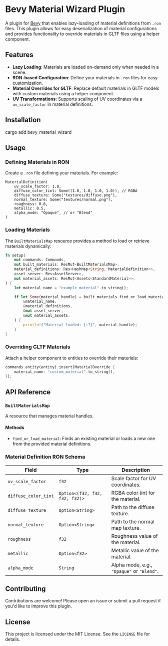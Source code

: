  

# Bevy Material Wizard Plugin

A plugin for [Bevy](https://bevyengine.org/) that enables lazy-loading of material definitions from `.ron` files. This plugin allows for easy deserialization of material configurations and provides functionality to override materials in GLTF files using a helper component.

## Features

- **Lazy Loading**: Materials are loaded on-demand only when needed in a scene.
- **RON-based Configuration**: Define your materials in `.ron` files for easy customization.
- **Material Overrides for GLTF**: Replace default materials in GLTF models with custom materials using a helper component.
- **UV Transformations**: Supports scaling of UV coordinates via a `uv_scale_factor` in material definitions.

## Installation

cargo add bevy_material_wizard 



## Usage

### Defining Materials in RON

Create a `.ron` file defining your materials. For example:

```ron
MaterialDefinition(
    uv_scale_factor: 1.0,
    diffuse_color_tint: Some((1.0, 1.0, 1.0, 1.0)), // RGBA
    diffuse_texture: Some("textures/diffuse.png"),
    normal_texture: Some("textures/normal.png"),
    roughness: 0.8,
    metallic: 0.5,
    alpha_mode: "Opaque", // or "Blend"
)
```

### Loading Materials

The `BuiltMaterialsMap` resource provides a method to load or retrieve materials dynamically:

```rust
fn setup(
    mut commands: Commands,
    mut built_materials: ResMut<BuiltMaterialsMap>,
    material_definitions: Res<HashMap<String, MaterialDefinition>>,
    asset_server: Res<AssetServer>,
    mut material_assets: ResMut<Assets<StandardMaterial>>,
) {
    let material_name = "example_material".to_string();

    if let Some(material_handle) = built_materials.find_or_load_material(
        &material_name,
        &material_definitions,
        &mut asset_server,
        &mut material_assets,
    ) {
        println!("Material loaded: {:?}", material_handle);
    }
}
```

### Overriding GLTF Materials

Attach a helper component to entities to override their materials:

```rust
commands.entity(entity).insert(MaterialOverride {
    material_name: "custom_material".to_string(),
});
```

## API Reference

### `BuiltMaterialsMap`

A resource that manages material handles. 

#### Methods

- `find_or_load_material`: Finds an existing material or loads a new one from the provided material definitions.

### Material Definition RON Schema

| Field                  | Type               | Description                                   |
|------------------------|--------------------|-----------------------------------------------|
| `uv_scale_factor`      | `f32`             | Scale factor for UV coordinates.             |
| `diffuse_color_tint`   | `Option<(f32, f32, f32, f32)>` | RGBA color tint for the material. |
| `diffuse_texture`      | `Option<String>`  | Path to the diffuse texture.                 |
| `normal_texture`       | `Option<String>`  | Path to the normal map texture.              |
| `roughness`            | `f32`             | Roughness value of the material.             |
| `metallic`             | `Option<f32>`     | Metallic value of the material.              |
| `alpha_mode`           | `String`          | Alpha mode, e.g., `"Opaque"` or `"Blend"`.   |

## Contributing

Contributions are welcome! Please open an issue or submit a pull request if you'd like to improve this plugin.

## License

This project is licensed under the MIT License. See the `LICENSE` file for details.

